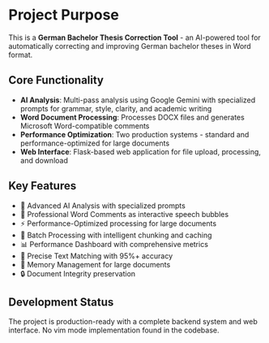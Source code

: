 # Project Purpose

This is a **German Bachelor Thesis Correction Tool** - an AI-powered tool for automatically correcting and improving German bachelor theses in Word format.

## Core Functionality
- **AI Analysis**: Multi-pass analysis using Google Gemini with specialized prompts for grammar, style, clarity, and academic writing
- **Word Document Processing**: Processes DOCX files and generates Microsoft Word-compatible comments
- **Performance Optimization**: Two production systems - standard and performance-optimized for large documents
- **Web Interface**: Flask-based web application for file upload, processing, and download

## Key Features
- 🧠 Advanced AI Analysis with specialized prompts
- 📝 Professional Word Comments as interactive speech bubbles  
- ⚡ Performance-Optimized processing for large documents
- 🔄 Batch Processing with intelligent chunking and caching
- 📊 Performance Dashboard with comprehensive metrics
- 🎯 Precise Text Matching with 95%+ accuracy
- 💾 Memory Management for large documents
- 🔒 Document Integrity preservation

## Development Status
The project is production-ready with a complete backend system and web interface. No vim mode implementation found in the codebase.
